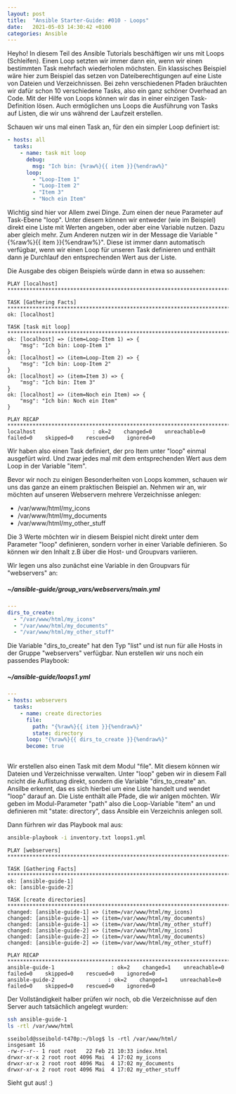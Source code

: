 ```yaml
---
layout: post
title:  "Ansible Starter-Guide: #010 - Loops"
date:   2021-05-03 14:30:42 +0100
categories: Ansible
---
```


Heyho! In diesem Teil des Ansible Tutorials beschäftigen wir uns mit Loops (Schleifen). Einen Loop setzten wir immer dann ein, wenn wir einen bestimmten Task
mehrfach wiederholen möchsten. Ein klassisches Beispiel wäre hier zum Beispiel das setzen von Dateiberechtigungen auf eine Liste von Dateien und Verzeichnissen. Bei zehn verschiedenen Pfaden bräuchten wir dafür schon 10 verschiedene Tasks, also ein ganz schöner Overhead an Code. Mit der Hilfe von Loops können wir das in einer einzigen Task-Definition lösen. Auch ermöglichen uns Loops die Ausführung von Tasks auf Listen, die wir uns während der Laufzeit erstellen.

Schauen wir uns mal einen Task an, für den ein simpler Loop definiert ist:

```yaml
- hosts: all
  tasks:
    - name: task mit loop
      debug: 
        msg: "Ich bin: {%raw%}{{ item }}{%endraw%}"
      loop:
        - "Loop-Item 1"
        - "Loop-Item 2"
        - "Item 3"
        - "Noch ein Item"
```
<!-- excerpt-end -->

Wichtig sind hier vor Allem zwei Dinge. Zum einen der neue Parameter auf Task-Ebene "loop". Unter diesem können wir entweder (wie im Beispiel) direkt eine Liste mit Werten angeben, oder aber eine Variable nutzen. Dazu aber gleich mehr. Zum Anderen nutzen wir in der Message die Variable "{%raw%}{{ item }}{%endraw%}". Diese ist immer dann automatisch verfügbar, wenn wir einen Loop für unseren Task definieren und enthält dann je Durchlauf den entsprechenden Wert aus der Liste. 

Die Ausgabe des obigen Beispiels würde dann in etwa so aussehen:

```
PLAY [localhost] ********************************************************************************************************************************************************

TASK [Gathering Facts] **************************************************************************************************************************************************
ok: [localhost]

TASK [task mit loop] ****************************************************************************************************************************************************
ok: [localhost] => (item=Loop-Item 1) => {
    "msg": "Ich bin: Loop-Item 1"
}
ok: [localhost] => (item=Loop-Item 2) => {
    "msg": "Ich bin: Loop-Item 2"
}
ok: [localhost] => (item=Item 3) => {
    "msg": "Ich bin: Item 3"
}
ok: [localhost] => (item=Noch ein Item) => {
    "msg": "Ich bin: Noch ein Item"
}

PLAY RECAP **************************************************************************************************************************************************************
localhost                  : ok=2    changed=0    unreachable=0    failed=0    skipped=0    rescued=0    ignored=0  
```

Wir haben also einen Task definiert, der pro Item unter "loop" einmal ausgefürt wird. Und zwar jedes mal mit dem entsprechenden Wert aus dem Loop in der Variable "item".

Bevor wir noch zu einigen Besonderheiten von Loops kommen, schauen wir uns das ganze an einem praktischen Beispiel an. Nehmen wir an, wir möchten auf unseren Webservern mehrere Verzeichnisse anlegen: 

* /var/www/html/my_icons
* /var/www/html/my_documents
* /var/www/html/my_other_stuff

Die 3 Werte möchten wir in diesem Beispiel nicht direkt unter dem Parameter "loop" definieren, sondern vorher in einer Variable definieren. So können wir den Inhalt z.B über die Host- und Groupvars variieren. 

Wir legen uns also zunächst eine Variable in den Groupvars für "webservers" an:

##### ~/ansible-guide/group_vars/webservers/main.yml
```yaml
---
dirs_to_create: 
  - "/var/www/html/my_icons"
  - "/var/www/html/my_documents"
  - "/var/www/html/my_other_stuff"
```

Die Variable "dirs_to_create" hat den Typ "list" und ist nun für alle Hosts in der Gruppe "webservers" verfügbar. Nun erstellen wir uns noch ein passendes Playbook:

##### ~/ansible-guide/loops1.yml
``` yaml
---
- hosts: webservers
  tasks:
    - name: create directories
      file:
        path: "{%raw%}{{ item }}{%endraw%}"
        state: directory
      loop: "{%raw%}{{ dirs_to_create }}{%endraw%}"
      become: true
      
```

Wir erstellen also einen Task mit dem Modul "file". Mit diesem können wir Dateien und Verzeichnisse verwalten. Unter "loop" geben wir in diesem Fall ncicht die Auflistung direkt, sondern die Variable "dirs_to_create" an. Ansilbe erkennt, das es sich hierbei um eine Liste handelt und wendet "loop" darauf an. Die Liste enthält alle Pfade, die wir anlgen möchten. Wir geben im Modul-Parameter "path" also die Loop-Variable "item" an und definieren mit "state: directory", dass Ansible ein Verzeichnis anlegen soll.

Dann fürhren wir das Playbook mal aus:
```bash
ansible-playbook -i inventory.txt loops1.yml
```
```
PLAY [webservers] ********************************************************************************************************************************************************

TASK [Gathering Facts] **************************************************************************************************************************************************
ok: [ansible-guide-1]
ok: [ansible-guide-2]

TASK [create directories] ***********************************************************************************************************************************************
changed: [ansible-guide-1] => (item=/var/www/html/my_icons)
changed: [ansible-guide-1] => (item=/var/www/html/my_documents)
changed: [ansible-guide-1] => (item=/var/www/html/my_other_stuff)
changed: [ansible-guide-2] => (item=/var/www/html/my_icons)
changed: [ansible-guide-2] => (item=/var/www/html/my_documents)
changed: [ansible-guide-2] => (item=/var/www/html/my_other_stuff)

PLAY RECAP **************************************************************************************************************************************************************
ansible-guide-1                  : ok=2    changed=1    unreachable=0    failed=0    skipped=0    rescued=0    ignored=0
ansible-guide-2                 : ok=2    changed=1    unreachable=0    failed=0    skipped=0    rescued=0    ignored=0
```

Der Vollständigkeit halber prüfen wir noch, ob die Verzeichnisse auf den Server auch tatsächlich angelegt wurden:

```bash
ssh ansible-guide-1
ls -rtl /var/www/html
```
```
sseibold@sseibold-t470p:~/blog$ ls -rtl /var/www/html/
insgesamt 16
-rw-r--r-- 1 root root   22 Feb 21 10:33 index.html
drwxr-xr-x 2 root root 4096 Mai  4 17:02 my_icons
drwxr-xr-x 2 root root 4096 Mai  4 17:02 my_documents
drwxr-xr-x 2 root root 4096 Mai  4 17:02 my_other_stuff
```

Sieht gut aus! :)
